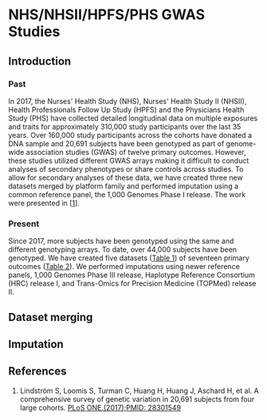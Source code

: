 # NHS/NHSII/HPFS/PHS GWAS Studies

## Introduction

### Past

In 2017, the Nurses' Health Study (NHS), Nurses' Health Study II (NHSII), Health Professionals Follow
Up Study (HPFS) and the Physicians Health Study (PHS) have collected detailed longitudinal
data on multiple exposures and traits for approximately 310,000 study participants
over the last 35 years. Over 160,000 study participants across the cohorts have donated a DNA sample and
20,691 subjects have been genotyped as part of genome-wide association studies (GWAS)
of twelve primary outcomes. However, these studies utilized different GWAS arrays making
it difficult to conduct analyses of secondary phenotypes or share controls across studies. 
To allow for secondary analyses of these data, we have created three new datasets merged
by platform family and performed imputation using a common reference panel, the 1,000 Genomes
Phase I release. The work were presented in
[[1](https://www.ncbi.nlm.nih.gov/pmc/articles/PMC5354293/)].

### Present

Since 2017, more subjects have been genotyped using the same and different genotyping arrays. 
To date, over 44,000 subjects have been genotyped. We have created five datasets 
([Table 1](https://docs.google.com/spreadsheets/d/1i8Tl8p1VM2HMXRtavLaLsO1wxT_JeWH-vtNW7aKhnpw/edit?usp=sharing))
of seventeen primary outcomes 
([Table 2](https://docs.google.com/spreadsheets/d/1PLOWKqM6Lb15C3e7IIM1VwsAT7H0VJ1QWsVNZSgGitw/edit?usp=sharing)).
We performed imputations using newer reference panels, 1,000 Genomes Phase III release, 
Haplotype Reference Consortium (HRC) release I, and Trans-Omics for Precision Medicine (TOPMed) release II. 

## Dataset merging

## Imputation

## References
1. Lindström S, Loomis S, Turman C, Huang H, Huang J, Aschard H, et al. A comprehensive survey of 
genetic variation in 20,691 subjects from four large cohorts.
[PLoS ONE.(2017);PMID: 28301549](https://www.ncbi.nlm.nih.gov/pmc/articles/PMC5354293/)



